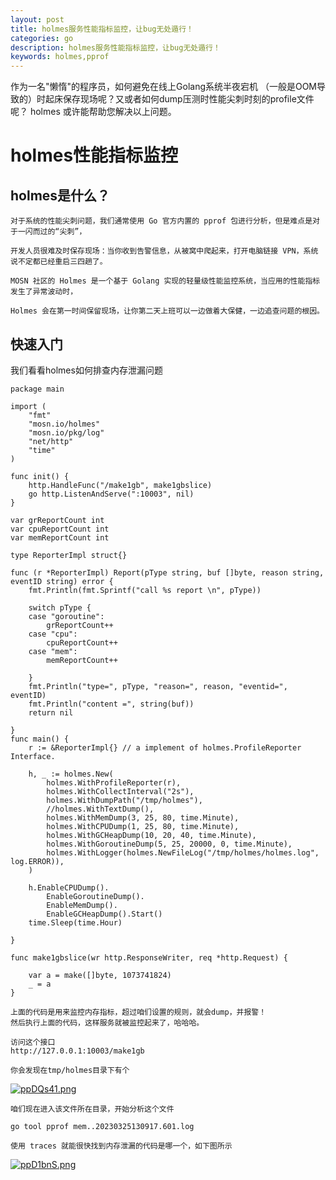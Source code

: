 ```yaml
---
layout: post
title: holmes服务性能指标监控，让bug无处遁行！
categories: go
description: holmes服务性能指标监控，让bug无处遁行！
keywords: holmes,pprof
---
```


作为一名"懒惰"的程序员，如何避免在线上Golang系统半夜宕机 （一般是OOM导致的）时起床保存现场呢？又或者如何dump压测时性能尖刺时刻的profile文件呢？
holmes 或许能帮助您解决以上问题。

# holmes性能指标监控

## holmes是什么？

```
对于系统的性能尖刺问题，我们通常使用 Go 官方内置的 pprof 包进行分析，但是难点是对于一闪而过的“尖刺”，

开发人员很难及时保存现场：当你收到告警信息，从被窝中爬起来，打开电脑链接 VPN，系统说不定都已经重启三四趟了。

MOSN 社区的 Holmes 是一个基于 Golang 实现的轻量级性能监控系统，当应用的性能指标发生了异常波动时，

Holmes 会在第一时间保留现场，让你第二天上班可以一边做着大保健，一边追查问题的根因。

```

## 快速入门
我们看看holmes如何排查内存泄漏问题
```
package main

import (
	"fmt"
	"mosn.io/holmes"
	"mosn.io/pkg/log"
	"net/http"
	"time"
)

func init() {
	http.HandleFunc("/make1gb", make1gbslice)
	go http.ListenAndServe(":10003", nil)
}

var grReportCount int
var cpuReportCount int
var memReportCount int

type ReporterImpl struct{}

func (r *ReporterImpl) Report(pType string, buf []byte, reason string, eventID string) error {
	fmt.Println(fmt.Sprintf("call %s report \n", pType))

	switch pType {
	case "goroutine":
		grReportCount++
	case "cpu":
		cpuReportCount++
	case "mem":
		memReportCount++

	}
	fmt.Println("type=", pType, "reason=", reason, "eventid=", eventID)
	fmt.Println("content =", string(buf))
	return nil

}
func main() {
	r := &ReporterImpl{} // a implement of holmes.ProfileReporter Interface.

	h, _ := holmes.New(
		holmes.WithProfileReporter(r),
		holmes.WithCollectInterval("2s"),
		holmes.WithDumpPath("/tmp/holmes"),
		//holmes.WithTextDump(),
		holmes.WithMemDump(3, 25, 80, time.Minute),
		holmes.WithCPUDump(1, 25, 80, time.Minute),
		holmes.WithGCHeapDump(10, 20, 40, time.Minute),
		holmes.WithGoroutineDump(5, 25, 20000, 0, time.Minute),
		holmes.WithLogger(holmes.NewFileLog("/tmp/holmes/holmes.log", log.ERROR)),
	)

	h.EnableCPUDump().
		EnableGoroutineDump().
		EnableMemDump().
		EnableGCHeapDump().Start()
	time.Sleep(time.Hour)

}

func make1gbslice(wr http.ResponseWriter, req *http.Request) {

	var a = make([]byte, 1073741824)
	_ = a
}

```
```
上面的代码是用来监控内存指标，超过咱们设置的规则，就会dump，并报警！
然后执行上面的代码，这样服务就被监控起来了，哈哈哈。

访问这个接口
http://127.0.0.1:10003/make1gb

你会发现在tmp/holmes目录下有个

```
[![ppDQs41.png](https://s1.ax1x.com/2023/03/25/ppDQs41.png)](https://imgse.com/i/ppDQs41)

```
咱们现在进入该文件所在目录，开始分析这个文件

go tool pprof mem..20230325130917.601.log

使用 traces 就能很快找到内存泄漏的代码是哪一个，如下图所示
```

[![ppD1bnS.png](https://s1.ax1x.com/2023/03/25/ppD1bnS.png)](https://imgse.com/i/ppD1bnS)
















